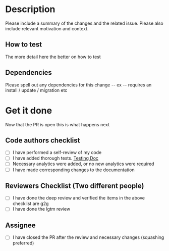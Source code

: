 # Description

Please include a summary of the changes and the related issue. Please also include relevant motivation and context.

## How to test

The more detail here the better on how to test

## Dependencies

Please spell out any dependencies for this change -- ex -- requires an install / update / migration etc

# Get it done

Now that the PR is open this is what happens next

## Code authors checklist

- [ ] I have performed a self-review of my code
- [ ] I have added thorough tests. [Testing Doc](https://qmacbis.atlassian.net/wiki/spaces/CM/pages/2914025525/Test+Suite+and+Testing+Research)
- [ ] Necessary analytics were added, or no new analytics were required
- [ ] I have made corresponding changes to the documentation

## Reviewers Checklist (Two different people)

- [ ] I have done the deep review and verified the items in the above checklist are g2g
- [ ] I have done the lgtm review

## Assignee

- [ ] I have closed the PR after the review and necessary changes (squashing preferred)
